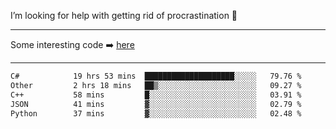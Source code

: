 I’m looking for help with getting rid of procrastination 🤔

-----

Some interesting code :arrow_right: [here](https://github.com/zhen8838/playground)

-----

<!--START_SECTION:waka-->

```txt
C#            19 hrs 53 mins  ████████████████████░░░░░   79.76 %
Other         2 hrs 18 mins   ██▒░░░░░░░░░░░░░░░░░░░░░░   09.27 %
C++           58 mins         █░░░░░░░░░░░░░░░░░░░░░░░░   03.91 %
JSON          41 mins         ▓░░░░░░░░░░░░░░░░░░░░░░░░   02.79 %
Python        37 mins         ▓░░░░░░░░░░░░░░░░░░░░░░░░   02.48 %
```

<!--END_SECTION:waka-->

<!--
**zhen8838/zhen8838** is a ✨ _special_ ✨ repository because its `README.md` (this file) appears on your GitHub profile.

Here are some ideas to get you started:

- 🔭 I’m currently working on ...
- 🌱 I’m currently learning ...
- 👯 I’m looking to collaborate on ...
 ...
- 💬 Ask me about ...
- 📫 How to reach me: ...
- 😄 Pronouns: ...
- ⚡ Fun fact: ...
-->
